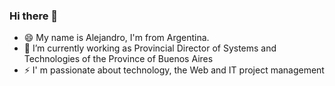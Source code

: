 ### Hi there 👋

- 😄 My name is Alejandro,  I'm from Argentina.
- 🔭 I’m currently working as Provincial Director of Systems and Technologies of the Province of Buenos Aires 
- ⚡ I' m passionate about technology, the Web and IT project management

<!--
**aleste/aleste** is a ✨ _special_ ✨ repository because its `README.md` (this file) appears on your GitHub profile.

Here are some ideas to get you started:

- 🔭 I’m currently working on ...
- 🌱 I’m currently learning ...
- 👯 I’m looking to collaborate on ...
- 🤔 I’m looking for help with ...
- 💬 Ask me about ...
- 📫 How to reach me: ...
- 😄 Pronouns: ...
- ⚡ Fun fact: ...
-->
